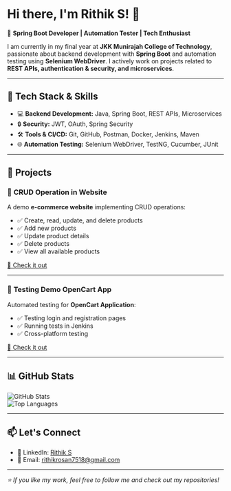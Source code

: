 # Hi there, I'm Rithik S! 👋  

🚀 **Spring Boot Developer | Automation Tester | Tech Enthusiast**  

I am currently in my final year at **JKK Munirajah College of Technology**, passionate about backend development with **Spring Boot** and 
automation testing using **Selenium WebDriver**. I actively work on projects related to **REST APIs, authentication & security, and microservices**.  

---

## 🔧 **Tech Stack & Skills**  

- 💻 **Backend Development:** Java, Spring Boot, REST APIs, Microservices  
- 🔒 **Security:** JWT, OAuth, Spring Security  
- 🛠 **Tools & CI/CD:** Git, GitHub, Postman, Docker, Jenkins, Maven  
- 🌐 **Automation Testing:** Selenium WebDriver, TestNG, Cucumber, JUnit  

---

## 📂 **Projects**  

### 🔹 **CRUD Operation in Website**  
A demo **e-commerce website** implementing CRUD operations:  
- ✅ Create, read, update, and delete products  
- ✅ Add new products  
- ✅ Update product details  
- ✅ Delete products  
- ✅ View all available products  

[🔗 Check it out](https://github.com/Rithik-7518/SpringBootRepository)  

---

### 🔹 **Testing Demo OpenCart App**  
Automated testing for **OpenCart Application**:  
- ✅ Testing login and registration pages  
- ✅ Running tests in Jenkins  
- ✅ Cross-platform testing  

[🔗 Check it out](https://github.com/Rithik-7518/Opencart-1.1.1-demo)  


---

## 📊 **GitHub Stats**  

![GitHub Stats](https://github-readme-stats.vercel.app/api?username=Rithik-7518&show_icons=true&theme=radical)  
![Top Languages](https://github-readme-stats.vercel.app/api/top-langs/?username=Rithik-7518&layout=compact&theme=radical)  

---

## 📫 **Let's Connect**  

- 💼 LinkedIn: [Rithik S](https://www.linkedin.com/in/rithik-s-b6714224b)  
- 📧 Email: rithikrosan7518@gmail.com  

---

_⭐ If you like my work, feel free to follow me and check out my repositories!_
